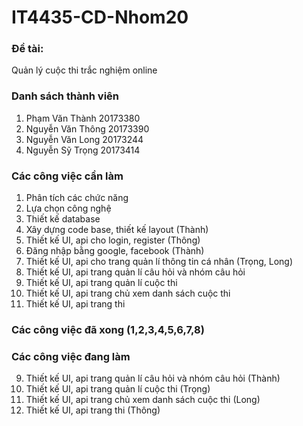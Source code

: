 # IT4435-CD-Nhom20
### Đề tài: 
Quản lý cuộc thi trắc nghiệm online
### Danh sách thành viên
1. Phạm Văn Thành 20173380
2. Nguyễn Văn Thông 20173390
3. Nguyễn Văn Long 20173244
4. Nguyễn Sỹ Trọng 20173414
### Các công việc cần làm
1. Phân tích các chức năng
2. Lựa chọn công nghệ
3. Thiết kế database
4. Xây dựng code base, thiết kế layout (Thành)
6. Thiết kế UI, api cho login, register (Thông)
7. Đăng nhập bằng google, facebook (Thành)
8. Thiết kế UI, api cho trang quản lí thông tin cá nhân (Trọng, Long)
9. Thiết kế UI, api trang quản lí câu hỏi và nhóm câu hỏi
10. Thiết kế UI, api trang quản lí cuộc thi
11. Thiết kế UI, api trang chủ xem danh sách cuộc thi
12. Thiết kế UI, api trang thi 
### Các công việc đã xong  (1,2,3,4,5,6,7,8)
### Các công việc đang làm 
9. Thiết kế UI, api trang quản lí câu hỏi và nhóm câu hỏi (Thành)
10.  Thiết kế UI, api trang quản lí cuộc thi (Trọng)
11. Thiết kế UI, api trang chủ xem danh sách cuộc thi (Long)
12. Thiết kế UI, api trang thi (Thông) 


